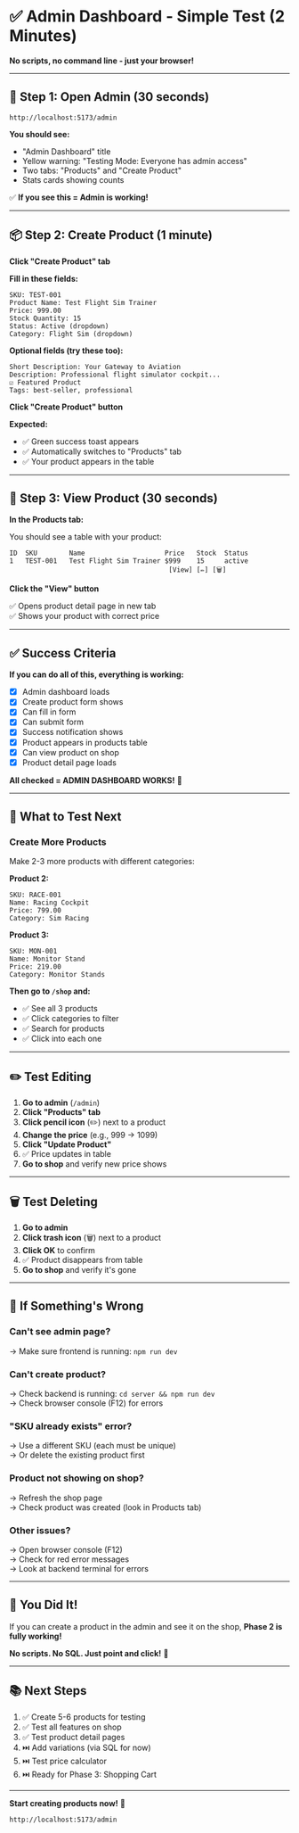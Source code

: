 # ✅ Admin Dashboard - Simple Test (2 Minutes)

**No scripts, no command line - just your browser!**

---

## 🚀 Step 1: Open Admin (30 seconds)

```
http://localhost:5173/admin
```

**You should see:**
- "Admin Dashboard" title
- Yellow warning: "Testing Mode: Everyone has admin access"
- Two tabs: "Products" and "Create Product"
- Stats cards showing counts

✅ **If you see this = Admin is working!**

---

## 📦 Step 2: Create Product (1 minute)

**Click "Create Product" tab**

**Fill in these fields:**

```
SKU: TEST-001
Product Name: Test Flight Sim Trainer
Price: 999.00
Stock Quantity: 15
Status: Active (dropdown)
Category: Flight Sim (dropdown)
```

**Optional fields (try these too):**
```
Short Description: Your Gateway to Aviation
Description: Professional flight simulator cockpit...
☑ Featured Product
Tags: best-seller, professional
```

**Click "Create Product" button**

**Expected:**
- ✅ Green success toast appears
- ✅ Automatically switches to "Products" tab
- ✅ Your product appears in the table

---

## 👀 Step 3: View Product (30 seconds)

**In the Products tab:**

You should see a table with your product:

```
ID  SKU        Name                    Price   Stock  Status
1   TEST-001   Test Flight Sim Trainer $999    15     active
                                        [View] [✏️] [🗑️]
```

**Click the "View" button**

✅ Opens product detail page in new tab  
✅ Shows your product with correct price  

---

## ✅ Success Criteria

**If you can do all of this, everything is working:**

- [x] Admin dashboard loads
- [x] Create product form shows
- [x] Can fill in form
- [x] Can submit form
- [x] Success notification shows
- [x] Product appears in products table
- [x] Can view product on shop
- [x] Product detail page loads

**All checked = ADMIN DASHBOARD WORKS!** 🎉

---

## 🎯 What to Test Next

### Create More Products

Make 2-3 more products with different categories:

**Product 2:**
```
SKU: RACE-001
Name: Racing Cockpit
Price: 799.00
Category: Sim Racing
```

**Product 3:**
```
SKU: MON-001  
Name: Monitor Stand
Price: 219.00
Category: Monitor Stands
```

**Then go to `/shop` and:**
- ✅ See all 3 products
- ✅ Click categories to filter
- ✅ Search for products
- ✅ Click into each one

---

## ✏️ Test Editing

1. **Go to admin** (`/admin`)
2. **Click "Products" tab**
3. **Click pencil icon** (✏️) next to a product
4. **Change the price** (e.g., 999 → 1099)
5. **Click "Update Product"**
6. ✅ Price updates in table
7. **Go to shop** and verify new price shows

---

## 🗑️ Test Deleting

1. **Go to admin**
2. **Click trash icon** (🗑️) next to a product
3. **Click OK** to confirm
4. ✅ Product disappears from table
5. **Go to shop** and verify it's gone

---

## 🐛 If Something's Wrong

### Can't see admin page?
→ Make sure frontend is running: `npm run dev`

### Can't create product?
→ Check backend is running: `cd server && npm run dev`  
→ Check browser console (F12) for errors

### "SKU already exists" error?
→ Use a different SKU (each must be unique)  
→ Or delete the existing product first

### Product not showing on shop?
→ Refresh the shop page  
→ Check product was created (look in Products tab)

### Other issues?
→ Open browser console (F12)  
→ Check for red error messages  
→ Look at backend terminal for errors

---

## 🎊 You Did It!

If you can create a product in the admin and see it on the shop, **Phase 2 is fully working!**

**No scripts. No SQL. Just point and click!** 🎨

---

## 📚 Next Steps

1. ✅ Create 5-6 products for testing
2. ✅ Test all features on shop
3. ✅ Test product detail pages
4. ⏭️ Add variations (via SQL for now)
5. ⏭️ Test price calculator
6. ⏭️ Ready for Phase 3: Shopping Cart

---

**Start creating products now!** 🚀

```
http://localhost:5173/admin
```

